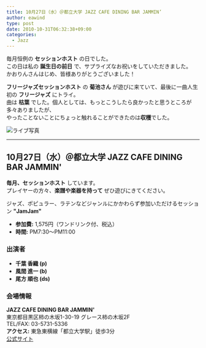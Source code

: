 ```yaml
---
title: 10月27日（水）＠都立大学 JAZZ CAFE DINING BAR JAMMIN’
author: eawind
type: post
date: 2010-10-31T06:32:38+09:00
categories:
  - Jazz
---
```

毎月恒例の **セッションホスト** の日でした。  
この日は私の **誕生日の前日** で、サプライズなお祝いをしていただきました。  
かおりんさんはじめ、皆様ありがとうございました！  

**フリージャズセッションホスト** の **菊池さん** が遊びに来ていて、最後に一曲人生初の **フリージャズ** にトライ。  
曲は **枯葉** でした。個人としては、もっとこうしたら良かったと思うところが多々ありましたが、  
やったことないことにちょっと触れることができたのは**収穫**でした。

![ライブ写真](/img/2010/10/IMG_0023.jpg)

---

## 10月27日（水）＠都立大学 JAZZ CAFE DINING BAR JAMMIN'

**毎月、セッションホスト** しています。  
プレイヤーの方々、**楽譜や楽器を持って** ぜひ遊びにきてください。

ジャズ、ポピュラー、ラテンなどジャンルにかかわらず参加いただけるセッション **"JamJam"**  

- **参加費:** 1,575円（ワンドリンク付、税込）  
- **時間:** PM7:30〜PM11:00  

### 出演者
- **千葉 香織 (p)**  
- **風間 進一 (b)**  
- **尾方 順也 (ds)**  

### 会場情報
**JAZZ CAFE DINING BAR JAMMIN'**  
東京都目黒区柿の木坂1-30-19 グレース柿の木坂2F  
TEL/FAX: 03-5731-5336  
**アクセス:** 東急東横線「都立大学駅」徒歩3分  
[公式サイト](http://www17.ocn.ne.jp/~jammin/index.htm)
